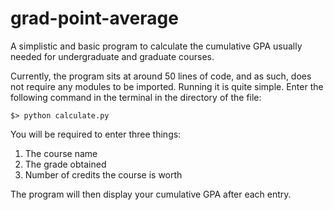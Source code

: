 # grad-point-average
A simplistic and basic program to calculate the cumulative GPA usually needed for undergraduate and graduate courses.

Currently, the program sits at around 50 lines of code, and as such, does not require any modules to be imported. Running it is quite simple. Enter the following command in the terminal in the directory of the file:

`$> python calculate.py`

You will be required to enter three things:
1. The course name
2. The grade obtained
3. Number of credits the course is worth

The program will then display your cumulative GPA after each entry. 
